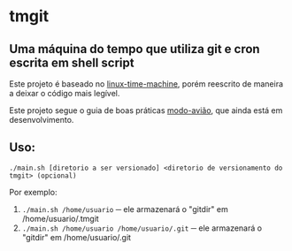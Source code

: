 # tmgit
## Uma máquina do tempo que utiliza git e cron escrita em shell script

Este projeto é baseado no [linux-time-machine](https://github.com/elisboa/linux-time-machine.sh), porém reescrito de maneira a deixar o código mais legível.

Este projeto segue o guia de boas práticas [modo-avião](https://github.com/elisboa/modo-aviao), que ainda está em desenvolvimento.

## Uso:
```
./main.sh [diretorio a ser versionado] <diretorio de versionamento do tmgit> (opcional)
```

Por exemplo: 
1. `./main.sh /home/usuario` ─ ele armazenará o "gitdir" em /home/usuario/.tmgit
2. `./main.sh /home/usuario /home/usuario/.git` ─ ele armazenará o "gitdir" em /home/usuario/.git

